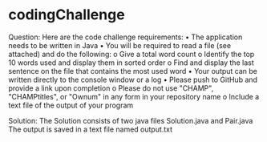 # codingChallenge

Question:
Here are the code challenge requirements:
•	The application needs to be written in Java
•	You will be required to read a file (see attached) and do the following:
o	Give a total word count
o	Identify the top 10 words used and display them in sorted order
o	Find and display the last sentence on the file that contains the most used word
•	Your output can be written directly to the console window or a log
•	Please push to GitHub and provide a link upon completion
o	Please do not use "CHAMP", "CHAMPtitles", or "Ownum" in any form in your repository name
o	Include a text file of the output of your program


Solution:
The Solution consists of two java files Solution.java and Pair.java
The output is saved in a text file named output.txt


